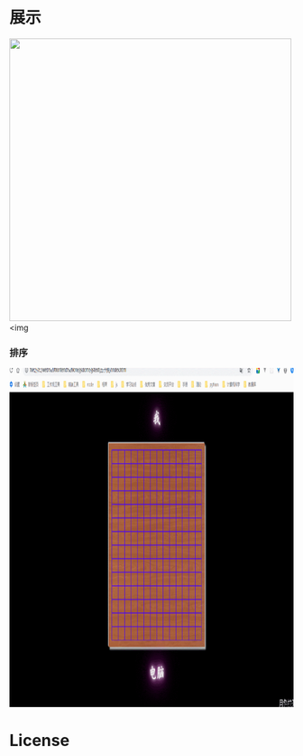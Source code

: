 # 展示


<img src="https://github.com/wangyuan3181/uesdCar/blob/master/show/%E5%88%86%E9%A1%B5%E6%9D%A1.gif" width="500" height="500"/> <img


### 排序

<img src="https://github.com/wangyuan3181/demo/blob/master/jstext(%E4%BA%94%E5%AD%90%E6%A3%8B)/show.gif" width="800" height="600"/>

# License

